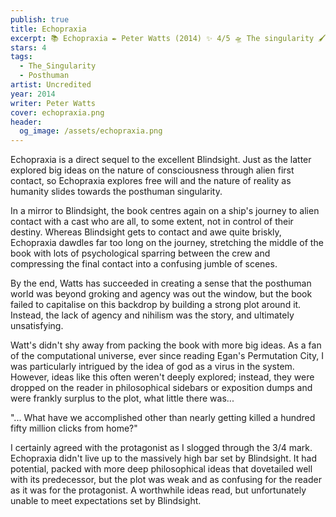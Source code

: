 ```yaml
---
publish: true
title: Echopraxia
excerpt: 📚 Echopraxia ✒️ Peter Watts (2014) ✨ 4/5 🛸 The singularity 🖌️ Uncredited
stars: 4
tags:
  - The_Singularity
  - Posthuman
artist: Uncredited
year: 2014
writer: Peter Watts
cover: echopraxia.png
header:
  og_image: /assets/echopraxia.png
---
```

Echopraxia is a direct sequel to the excellent Blindsight. Just as the latter explored big ideas on the nature of consciousness through alien first contact, so Echopraxia explores free will and the nature of reality as humanity slides towards the posthuman singularity.   
  
In a mirror to Blindsight, the book centres again on a ship's journey to alien contact with a cast who are all, to some extent, not in control of their destiny. Whereas Blindsight gets to contact and awe quite briskly, Echopraxia dawdles far too long on the journey, stretching the middle of the book with lots of psychological sparring between the crew and compressing the final contact into a confusing jumble of scenes.  
  
By the end, Watts has succeeded in creating a sense that the posthuman world was beyond groking and agency was out the window, but the book failed to capitalise on this backdrop by building a strong plot around it. Instead, the lack of agency and nihilism was the story, and ultimately unsatisfying.  
  
Watt's didn't shy away from packing the book with more big ideas. As a fan of the computational universe, ever since reading Egan's Permutation City, I was particularly intrigued by the idea of god as a virus in the system. However, ideas like this often weren't deeply explored; instead, they were dropped on the reader in philosophical sidebars or exposition dumps and were frankly surplus to the plot, what little there was...  
  
"... What have we accomplished other than nearly getting killed a hundred fifty million clicks from home?"  
  
I certainly agreed with the protagonist as I slogged through the 3/4 mark. Echopraxia didn't live up to the massively high bar set by Blindsight. It had potential, packed with more deep philosophical ideas that dovetailed well with its predecessor, but the plot was weak and as confusing for the reader as it was for the protagonist. A worthwhile ideas read, but unfortunately unable to meet expectations set by Blindsight.